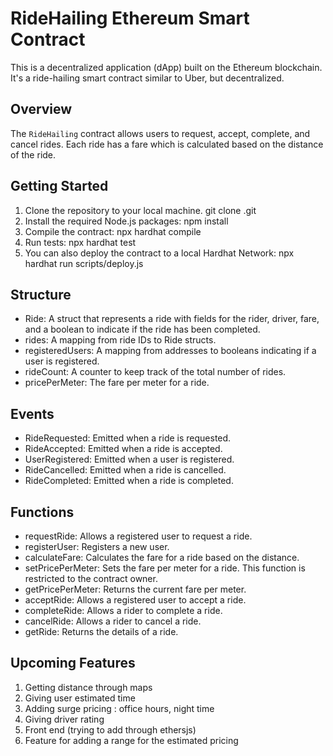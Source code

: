 # RideHailing Ethereum Smart Contract

This is a decentralized application (dApp) built on the Ethereum blockchain. It's a ride-hailing smart contract similar to Uber, but decentralized.

## Overview

The `RideHailing` contract allows users to request, accept, complete, and cancel rides. Each ride has a fare which is calculated based on the distance of the ride.

## Getting Started

1. Clone the repository to your local machine.
    git clone .git
2. Install the required Node.js packages:
    npm install
3. Compile the contract:
    npx hardhat compile
4. Run tests:
    npx hardhat test
5. You can also deploy the contract to a local Hardhat Network:
    npx hardhat run scripts/deploy.js


## Structure

- Ride: A struct that represents a ride with fields for the rider, driver, fare, and a boolean to indicate if the ride has been completed.
- rides: A mapping from ride IDs to Ride structs.
- registeredUsers: A mapping from addresses to booleans indicating if a user is registered.
- rideCount: A counter to keep track of the total number of rides.
- pricePerMeter: The fare per meter for a ride.

## Events

- RideRequested: Emitted when a ride is requested.
- RideAccepted: Emitted when a ride is accepted.
- UserRegistered: Emitted when a user is registered.
- RideCancelled: Emitted when a ride is cancelled.
- RideCompleted: Emitted when a ride is completed.

## Functions

- requestRide: Allows a registered user to request a ride.
- registerUser: Registers a new user.
- calculateFare: Calculates the fare for a ride based on the distance.
- setPricePerMeter: Sets the fare per meter for a ride. This function is restricted to the contract owner.
- getPricePerMeter: Returns the current fare per meter.
- acceptRide: Allows a registered user to accept a ride.
- completeRide: Allows a rider to complete a ride.
- cancelRide: Allows a rider to cancel a ride.
- getRide: Returns the details of a ride.


## Upcoming Features

1. Getting distance through maps
2. Giving user estimated time
3. Adding surge pricing : office hours, night time
4. Giving driver rating
5. Front end (trying to add through ethersjs)
6. Feature for adding a range for the estimated pricing


